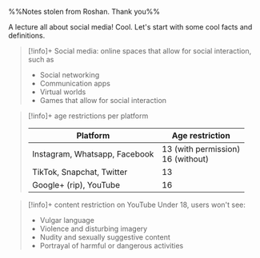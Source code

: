 %%Notes stolen from Roshan. Thank you%%

A lecture all about social media! Cool. Let's start with some cool facts and definitions.

> [!info]+ Social media: online spaces that allow for social interaction, such as
> * Social networking
> * Communication apps
> * Virtual worlds
> * Games that allow for social interaction

> [!info]+ age restrictions per platform
> 
> | Platform                      | Age restriction                      |
> | ----------------------------- | ------------------------------------ |
> | Instagram, Whatsapp, Facebook | 13 (with permission)<br>16 (without) |
> | TikTok, Snapchat, Twitter     | 13                                   |
> | Google+ (rip), YouTube        | 16                                   |

> [!info]+ content restriction on YouTube
> Under 18, users won't see:
> * Vulgar language
> * Violence and disturbing imagery
> * Nudity and sexually suggestive content
> * Portrayal of harmful or dangerous activities

